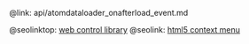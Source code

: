 @link: api/atomdataloader_onafterload_event.md

@seolinktop: [web control library](https://webix.com)
@seolink: [html5 context menu](https://webix.com/widget/contextmenu/)